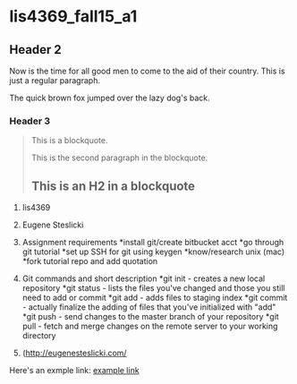 # lis4369_fall15_a1

## Header 2

Now is the time for all good men to come to
the aid of their country. This is just a
regular paragraph.

The quick brown fox jumped over the lazy
dog's back.

### Header 3

> This is a blockquote.
> 
> This is the second paragraph in the blockquote.
>
> ## This is an H2 in a blockquote

1. lis4369
2. Eugene Steslicki
3. Assignment requirements
    *install git/create bitbucket acct
    *go through git tutorial
    *set up SSH for git using keygen
    *know/research unix (mac)
    *fork tutorial repo and add quotation
4. Git commands and short description
    *git init - creates a new local repository
    *git status - lists the files you've changed and those you still need to add or commit
    *git add - adds files to staging index
    *git commit - actually finalize the adding of files that you've initialized with "add"
    *git push - send changes to the master branch of your repository
    *git pull - fetch and merge changes on the remote server to your working directory
    
5. (http://eugenesteslicki.com/

Here's an exmple link: [example link](http://example.com/ "With a Title")
